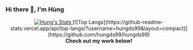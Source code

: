 ### Hi there 👋, I'm Hùng

<div align="center">
   <a href="https://github.com/hungds99" class="rich-diff-level-one">
    <img src="https://github-readme-stats.vercel.app/api?username=hungds99&icon_color=586069&text_color=586069&bg_color=fff&line_height=30&hide_title=true&title_color=0366d6" alt="Hung's Stats" >
   </a>
   [![Top Langs](https://github-readme-stats.vercel.app/api/top-langs/?username=hungds99&layout=compact)](https://github.com/hungds99/hungds99)

   <br>
   <strong>Check out my work below!</strong>
   <br><br>
</div>
